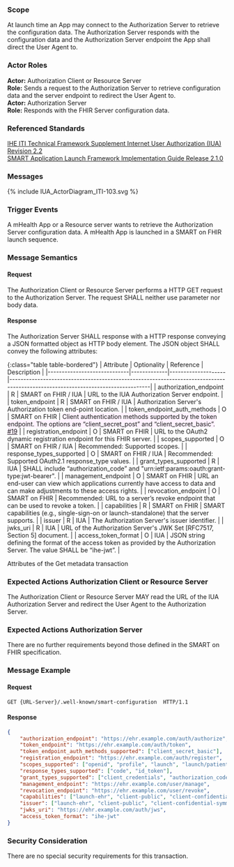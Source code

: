 ### Scope

At launch time an App may connect to the Authorization Server to retrieve the configuration data. The Authorization Server responds with the configuration data and the Authorization Server endpoint the App shall direct the User Agent to.

### Actor Roles

**Actor:** Authorization Client or Resource Server  
**Role:** Sends a request to the Authorization Server to retrieve configuration data and the server endpoint to redirect the User Agent to.   
**Actor:** Authorization Server  
**Role:** Responds with the FHIR Server configuration data.  

### Referenced Standards

[IHE ITI Technical Framework Supplement Internet User Authorization (IUA) Revision 2.2](https://profiles.ihe.net/ITI/IUA/index.html)  
[SMART Application Launch Framework Implementation Guide Release 2.1.0](http://www.hl7.org/fhir/smart-app-launch/)

### Messages

<div>{% include IUA_ActorDiagram_ITI-103.svg %}</div>

### Trigger Events

A mHealth App or a Resource server wants to retrieve the Authorization Server configuration data. A mHealth App is launched in a SMART on FHIR launch sequence.

### Message Semantics

#### Request

The Authorization Client or Resource Server performs a HTTP GET request to the Authorization Server. The request SHALL neither use parameter nor body data. 

#### Response

The Authorization Server SHALL response with a HTTP response conveying a JSON formatted object as HTTP body element. The JSON object SHALL convey the following attributes: 

{:class="table table-bordered"}
| Attribute                   | Optionality | Reference          | Description                                                                                                                    |
|-----------------------------|-------------|--------------------|--------------------------------------------------------------------------------------------------------------------------------|
| authorization_endpoint      | R           | SMART on FHIR / IUA  | URL to the IUA Authorization Server endpoint.                                                                                  |
| token_endpoint              | R           | SMART on FHIR / IUA  | Authorization Server's Authorization token end-point location.                                                                                              |
| token_endpoint_auth_methods | O           | SMART on FHIR      | <span style="background-color: #fff2ff;">Client authentication methods supported by the token endpoint. The options are “client_secret_post” and “client_secret_basic”. [#19](https://github.com/ehealthsuisse/ch-epr-mhealth/issues/19)</span> |
| registration_endpoint       | O           | SMART on FHIR      | URL to the OAuth2 dynamic registration endpoint for this FHIR server.                                                          |
| scopes_supported            | O           | SMART on FHIR / IUA  | Recommended: Supported scopes.                                                                                                 |
| response_types_supported    | O           | SMART on FHIR / IUA  | Recommended: Supported OAuth2.1 response_type values.                                                                          |
| grant_types_supported       | R           | IUA                | SHALL include “authorization_code” and "urn:ietf:params:oauth:grant-type:jwt-bearer".                                  |
| management_endpoint         | O           | SMART on FHIR      | URL an end-user can view which applications currently have access to data and can make adjustments to these access rights.     |
| revocation_endpoint         | O           | SMART on FHIR      | Recommended: URL to a server’s revoke endpoint that can be used to revoke a token.                                             |
| capabilities                | R           | SMART on FHIR      | SMART capabilities (e.g., single-sign-on or launch-standalone) that the server supports.                                       |
| issuer                      | R           | IUA                | The Authorization Server's issuer identifier.                                                                                   |
| jwks_uri                    | R           | IUA                | URL of the Authorization Server's JWK Set [RFC7517, Section 5] document.                                                        |
| access_token_format         | O           | IUA                | JSON string defining the format of the access token as provided by the Authorization Server. The value SHALL be “ihe-jwt”.  |

<div><figcaption>Attributes of the Get metadata transaction</figcaption></div>  


### Expected Actions Authorization Client or Resource Server

The Authorization Client or Resource Server MAY read the URL of the IUA Authorization Server and redirect the User Agent to the Authorization Server.  

###	Expected Actions Authorization Server

There are no further requirements beyond those defined in the SMART on FHIR specification.

###	Message Example

#### Request

```
GET {URL-Server}/.well-known/smart-configuration  HTTP/1.1
```

#### Response

```json
{
    "authorization_endpoint": "https://ehr.example.com/auth/authorize",
    "token_endpoint": "https://ehr.example.com/auth/token",
    "token_endpoint_auth_methods_supported": ["client_secret_basic"],
    "registration_endpoint": "https://ehr.example.com/auth/register",
    "scopes_supported": ["openid", "profile", "launch", "launch/patient", "patient/*.*", "purpose_of_use=*", "subject_role=*", "person_id=*", "principal=*", "principal_id=*", "organization=*",  "organization=_id*", "access_token_format=*"],
    "response_types_supported": ["code", "id_token"],
    "grant_types_supported": ["client_credentials", "authorization_code", "urn:ietf:params:oauth:grant-type:jwt-bearer"],
    "management_endpoint": "https://ehr.example.com/user/manage",
    "revocation_endpoint": "https://ehr.example.com/user/revoke",
    "capabilities": ["launch-ehr", "client-public", "client-confidential-symmetric", "context-ehr-patient", "sso-openid-connect"],
    "issuer": ["launch-ehr", "client-public", "client-confidential-symmetric", "context-ehr-patient", "sso-openid-connect"],
    "jwks_uri": "https://ehr.example.com/auth/jws",
    "access_token_format": "ihe-jwt"
}
```

### Security Consideration

There are no special security requirements for this transaction. 